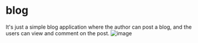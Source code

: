 # blog
It's just a simple blog application where the author can post a blog, and the users can view and comment on the post.
![image](https://github.com/Gowtham1707/blog/assets/93418943/8be5f01b-771a-419a-96c6-51b95675fa25)
